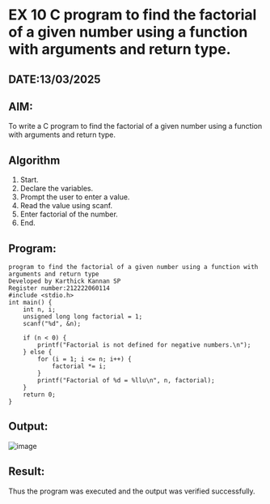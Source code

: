 # EX 10 C program to find the factorial of a given number using a function with arguments and return type.
## DATE:13/03/2025
## AIM:
To write a C program to find the factorial of a given number using a function with arguments and return type.

## Algorithm
1. Start. 
2. Declare the variables. 
3. Prompt the user to enter a value. 
4. Read the value using scanf. 
5. Enter factorial of the number. 
6. End.  

## Program:
```
program to find the factorial of a given number using a function with arguments and return type
Developed by Karthick Kannan SP
Register number:212222060114
#include <stdio.h> 
int main() { 
    int n, i; 
    unsigned long long factorial = 1; 
    scanf("%d", &n); 
 
    if (n < 0) { 
        printf("Factorial is not defined for negative numbers.\n"); 
    } else { 
        for (i = 1; i <= n; i++) { 
            factorial *= i; 
        } 
        printf("Factorial of %d = %llu\n", n, factorial); 
    } 
    return 0; 
}
```
## Output:

![image](https://github.com/user-attachments/assets/f0bf6e6b-c498-429f-98c3-8acda90eea79)


## Result:
Thus the program was executed and the output was verified successfully.
